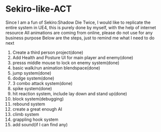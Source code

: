 # Sekiro-like-ACT
Since I am a fun of Sekiro:Shadow Die Twice, I would like to replicate the entire system in UE4, this is purely done by myself, with the help of internet resource
All animations are coming from online, please do not use for any business purpose
Below are the steps, just to remind me what I need to do next

1. Create a third person project(done)
2. Add Health and Posture UI for main player and enemy(done)
3. presss middle mouse to lock on enemy system(done)
4. basic walk/run animation blendspace(done)
5. jump system(done)
6. dodge system(done)
7. 3 combo attack system(done)
8. spike system(done)
9. hit reaction system, include lay down and stand up(done)
10. block system(debugging)
11. rebound system
12. create a great enough AI
13. climb system
14. grappling hook system
15. add sound(if I can find any)
